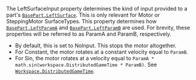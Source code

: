 The LeftSurfaceInput property determines the kind of input provided to a
part's [`BasePart.LeftSurface`](https://create.roblox.com/docs/reference/engine/classes/BasePart#LeftSurface). This is only relevant for Motor or
SteppingMotor SurfaceTypes. This property determines how
[`BasePart.LeftParamA`](https://create.roblox.com/docs/reference/engine/classes/BasePart#LeftParamA) and [`BasePart.LeftParamB`](https://create.roblox.com/docs/reference/engine/classes/BasePart#LeftParamB) are used. For
brevity, these properties will be referred to as ParamA and ParamB,
respectively.

- By default, this is set to NoInput. This stops the motor altogether.
- For Constant, the motor rotates at a constant velocity equal to
`ParamB`.
- For Sin, the motor rotates at a velocity equal to
`ParamA * math.sin(workspace.DistributedGameTime * ParamB)`. See
[`Workspace.DistributedGameTime`](https://create.roblox.com/docs/reference/engine/classes/Workspace#DistributedGameTime).